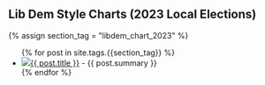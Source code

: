 ## Lib Dem Style Charts (2023 Local Elections)

{% assign section_tag = "libdem_chart_2023" %}

<ul>
  {% for post in site.tags.{{section_tag}} %}
    <li><img src="/assets/{{section_tag}}/{{page.asset}}"><a href="{{ post.url }}">{{ post.title }}</a> - {{ post.summary }}</li>
  {% endfor %}
</ul>
